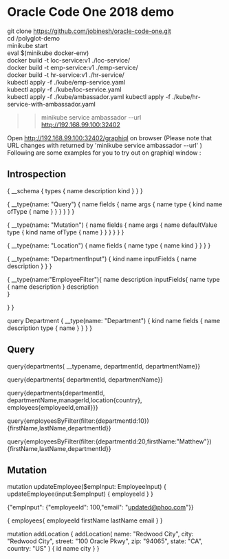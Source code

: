 # Oracle Code One 2018 demo

git clone https://github.com/jobinesh/oracle-code-one.git  
cd  <oracle-code-one>/polyglot-demo  
minikube start   
eval $(minikube docker-env)  
docker build -t loc-service:v1 ./loc-service/   
docker build -t emp-service:v1 ./emp-service/  
docker build -t hr-service:v1 ./hr-service/  
kubectl apply -f ./kube/emp-service.yaml  
kubectl apply -f ./kube/loc-service.yaml  
kubectl apply -f ./kube/ambassador.yaml
kubectl apply -f ./kube/hr-service-with-ambassador.yaml 

>>minikube service ambassador --url  
>>http://192.168.99.100:32402  

Open http://192.168.99.100:32402/graphiql  on browser (Please note that  URL changes with returned by 'minikube service ambassador --url' )  
Following are some examples for you to try out on graphiql window :

Introspection
-------------

{
  __schema {
    types {
      name
      description
      kind
    }
  }
}  

{
  __type(name: "Query") {
    name
    fields {
      name
      args {
        name
        type {
          kind
          name
          ofType {
            name
          }
        }
      }
    }
  }
}  

{
  __type(name: "Mutation") {
    name
    fields {
      name
      args {
        name 
        defaultValue
        type {
          kind
          name
          ofType {
            name
          }
        }
      }
    }
  }
}  

{
  __type(name: "Location") {
    name
    fields {
      name
      type {
        name
        kind
      }
    }
  }
}  

{
  __type(name: "DepartmentInput") {
    kind
    name
    inputFields {
      name
      description
    }
  }
}  

{
  __type(name:"EmployeeFilter"){
    name
    description
    inputFields{
      name
      type {
        name
        description
      }
      description      
    }
    
  }
}  

query Department {
  __type(name: "Department") {
    kind
    name
    fields {
      name
      description
      type {
        name
      }
    }
  }
}

Query 
----------------------------------------

query{departments{ __typename, departmentId, departmentName}}  

query{departments{ departmentId, departmentName}}  

query{departments{departmentId, departmentName,managerId,location{country}, employees{employeeId,email}}}  

query{employeesByFilter(filter:{departmentId:10}){firstName,lastName,departmentId}}  

query{employeesByFilter(filter:{departmentId:20,firstName:"Matthew"}){firstName,lastName,departmentId}}  

Mutation
----------------------------------------

mutation updateEmployee($empInput: EmployeeInput) {
  updateEmployee(input:$empInput) {
   employeeId
  }
}  

{"empInput": {"employeeId": 100,"email": "updated@phoo.com"}}

{
  employees{
    employeeId
    firstName
    lastName
    email
  }
}  

mutation addLocation {
  addLocation(
    name: "Redwood City",
    city: "Redwood City",
    street: "100 Oracle Pkwy",
    zip: "94065",
    state: "CA",
    country: "US"
  ) {
    id
    name
    city
  }
}
